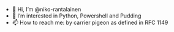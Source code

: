 - 👋 Hi, I’m @niko-rantalainen
- 👀 I’m interested in Python, Powershell and Pudding
- 📫 How to reach me: by carrier pigeon as defined in RFC 1149

<!---
niko-rantalainen/niko-rantalainen is a ✨ special ✨ repository because its `README.md` (this file) appears on your GitHub profile.
You can click the Preview link to take a look at your changes.
--->
